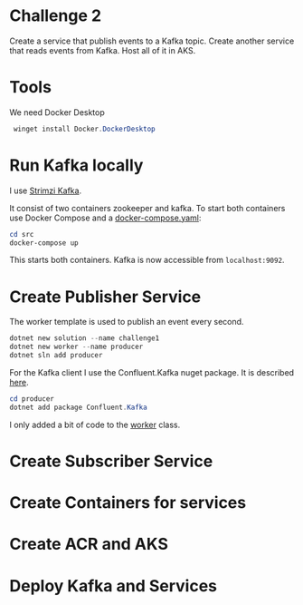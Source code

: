 # Challenge 2

Create a service that publish events to a Kafka topic. Create another service that reads events from Kafka. Host all of it in AKS.

# Tools
We need Docker Desktop 
```powershell
 winget install Docker.DockerDesktop
```

# Run Kafka locally

I use [Strimzi Kafka](https://strimzi.io/).

It consist of two containers zookeeper and kafka. 
To start both containers use Docker Compose and a [docker-compose.yaml](src/docker-compose.yaml): 

```powershell
cd src
docker-compose up
``` 

This starts both containers. Kafka is now accessible from `localhost:9092`. 

# Create Publisher Service

The worker template is used to publish an event every second.

```powershell
dotnet new solution --name challenge1
dotnet new worker --name producer
dotnet sln add producer
```

For the Kafka client I use the Confluent.Kafka nuget package. 
It is described [here](https://docs.confluent.io/kafka-clients/dotnet/current/overview.html).

```powershell
cd producer
dotnet add package Confluent.Kafka
```

I only added a bit of code to the [worker](src/producer/Worker.cs) class.

# Create Subscriber Service

# Create Containers for services

# Create ACR and AKS 

# Deploy Kafka and Services 
